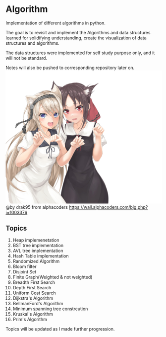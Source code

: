 # Algorithm
Implementation of different algorithms in python.

The goal is to revisit and implement the Algorithms and data structures learned for solidifying understanding, create the visualization of data structures and algorithms.

The data structures were implemented for self study purpose only, and it will not be standard.

Notes will also be pushed to corresponding repository later on. 
![](asset/Kaguya.jpg)
@by drak95 from alphacoders https://wall.alphacoders.com/big.php?i=1003376
## Topics
1. Heap implemenetation
2. BST tree implementation
3. AVL tree implementation
4. Hash Table implementation
5. Randomized Algorithm
6. Bloom filter
7. Disjoint Set
8. Finite Graph(Weighted & not weighted)
9. Breadth First Search
10. Depth First Search
11. Uniform Cost Search
12. Dijkstra's Algorithm
13. BellmanFord's Algorithm
13. Minimum spanning tree constrcution
14. Kruskal's Algorithm
15. Prim's Algorithm

Topics will be updated as I made further progression.